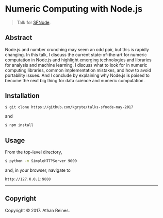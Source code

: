 # Numeric Computing with Node.js

> Talk for [SFNode][sfnode].


## Abstract

Node.js and number crunching may seem an odd pair, but this is rapidly changing. In this talk, I discuss the current state-of-the-art for numeric computation in Node.js and highlight emerging technologies and libraries for analysis and machine learning. I discuss what to look for in numeric computing libraries, common implementation mistakes, and how to avoid portability issues. And I conclude by explaining why Node.js is poised to become the next big thing for data science and numeric computation.


## Installation

``` bash
$ git clone https://github.com/kgryte/talks-sfnode-may-2017
```

and

``` bash
$ npm install
```


## Usage

From the top-level directory,

``` bash
$ python -m SimpleHTTPServer 9000
```

and, in your browser, navigate to

```
http://127.0.0.1:9000
```


---

## Copyright

Copyright &copy; 2017. Athan Reines.


[sfnode]: http://www.meetup.com/sfnode/
